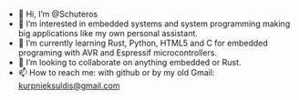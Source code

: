 - 👋 Hi, I’m @Schuteros
- 👀 I’m interested in embedded systems and system programming making big applications like my own personal assistant.
- 🌱 I’m currently learning Rust, Python, HTML5 and C for embedded programing with AVR and Espressif microcontrollers. 
- 💞️ I’m looking to collaborate on anything embedded or Rust.
- 📫 How to reach me: with github or by my old Gmail: kurpnieksuldis@gmail.com

<!---
Schuteros/Schuteros is a ✨ special ✨ repository because its `README.md` (this file) appears on your GitHub profile.
You can click the Preview link to take a look at your changes.
--->
